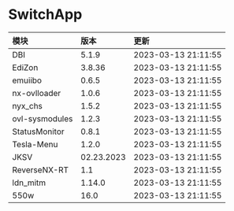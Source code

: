 # SwitchApp

|模块|版本|更新|
|:-|:-|:-|
|DBI|5.1.9|2023-03-13 21:11:55|
|EdiZon|3.8.36|2023-03-13 21:11:55|
|emuiibo|0.6.5|2023-03-13 21:11:55|
|nx-ovlloader|1.0.6|2023-03-13 21:11:55|
|nyx_chs|1.5.2|2023-03-13 21:11:55|
|ovl-sysmodules|1.2.3|2023-03-13 21:11:55|
|StatusMonitor|0.8.1|2023-03-13 21:11:55|
|Tesla-Menu|1.2.0|2023-03-13 21:11:55|
|JKSV|02.23.2023|2023-03-13 21:11:55|
|ReverseNX-RT|1.1|2023-03-13 21:11:55|
|ldn_mitm|1.14.0|2023-03-13 21:11:55|
|550w|16.0|2023-03-13 21:11:55|
